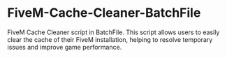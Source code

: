 # FiveM-Cache-Cleaner-BatchFile
FiveM Cache Cleaner script in BatchFile. This script allows users to easily clear the cache of their FiveM installation, helping to resolve temporary issues and improve game performance.

